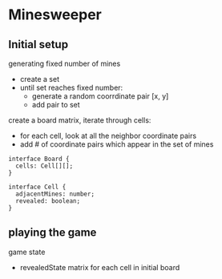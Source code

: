 # Minesweeper

## Initial setup

generating fixed number of mines

- create a set
- until set reaches fixed number:
  - generate a random coorrdinate pair [x, y]
  - add pair to set

create a board matrix, iterate through cells:

- for each cell, look at all the neighbor coordinate pairs
- add # of coordinate pairs which appear in the set of mines

```
interface Board {
  cells: Cell[][];
}

interface Cell {
  adjacentMines: number;
  revealed: boolean;
}
```

## playing the game

game state

- revealedState matrix for each cell in initial board
